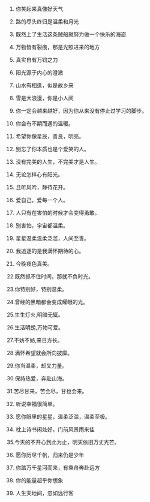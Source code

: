 1. 你笑起来真像好天气

2. 路的尽头终归是温柔和月光

3. 既然上了生活这条贼船就努力做一个快乐的海盗

4. 万物皆有裂痕，那是光照进来的地方

5. 真实自有万钧之力

6. 阳光源于内心的澄澈

7. 山水有相逢，似是故乡来

8. 雪是大浪漫，你是小人间

9. 你一定会越来越好，因为你从来没有停止过学习的脚步。

10. 你会有不期而遇的温暖。

11. 希望你像星辰，善良，明亮。

12. 别忘了你本质也是个爱笑的人。

13. 没有完美的人生，不完美才是人生。

14. 无论怎样心有阳光。

15. 且听风吟，静待花开。

16. 爱自己，爱每一个人。

17. 人只有在害怕的时候才会变得勇敢。

18. 别害怕，宇宙都温柔。

19. 星星温柔温柔泛滥，人间至善。

20. 我追逐的是我满怀期待的心。
21. 今晚夜色真美。

22.既然抓不住时间，那就不负时光。

23.你特别好，特别温柔。

24.曾经的黑暗都会变成耀眼的光。

25.生生灯火,明暗无辄。

26.生活明朗,万物可爱。

27.不妨不妨,来日方长。

28.满怀希望就会所向披靡。

29.你当温柔，却又力量。

30.保持热爱，奔赴山海。

31.苦尽甘来，苦会尽，甘也会来。

32. 听说幸福很简单。

33. 愿你眼里的星星，温柔泛滥，温柔至极。

34. 枕上诗书闲处好，门前风景雨来佳

35.今天的不开心到此为止，明天依旧万丈光芒。

36. 愿你历尽千帆，归来仍是少年

37. 你踏万千星河而来，有乘舟奔赴远方

38. 你的能量超乎你想象

39. 人生天地间，忽如远行客
